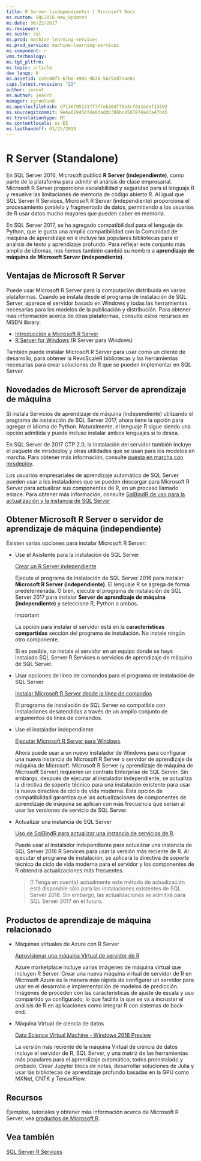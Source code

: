 ```yaml
---
title: R Server (independiente) | Microsoft Docs
ms.custom: SQL2016_New_Updated
ms.date: 06/22/2017
ms.reviewer: 
ms.suite: sql
ms.prod: machine-learning-services
ms.prod_service: machine-learning-services
ms.component: r
vms.technology: 
ms.tgt_pltfrm: 
ms.topic: article
dev_langs: R
ms.assetid: ca9e48f1-67b8-4905-9b78-56752d7a4e81
caps.latest.revision: "22"
author: jeannt
ms.author: jeannt
manager: cgronlund
ms.openlocfilehash: d7136f051317f7ffeb26d779b3cf611edef13592
ms.sourcegitcommit: 9e6a029456f4a8daddb396bc45d7874a43a47b45
ms.translationtype: MT
ms.contentlocale: es-ES
ms.lasthandoff: 01/25/2018
---
```

# <a name="r-server-standalone"></a>R Server (Standalone)

En SQL Server 2016, Microsoft publicó **R Server (independiente)**, como parte de la plataforma para admitir el análisis de clase empresarial.  Microsoft R Server proporciona escalabilidad y seguridad para el lenguaje R y resuelve las limitaciones de memoria de código abierto R. Al igual que SQL Server R Services, Microsoft R Server (independiente) proporciona el procesamiento paralelo y fragmentado de datos, permitiendo a los usuarios de R usar datos mucho mayores que pueden caber en memoria.

En SQL Server 2017, se ha agregado compatibilidad para el lenguaje de Python, que le gusta una amplia compatibilidad con la Comunidad de máquina de aprendizaje en e incluye las populares bibliotecas para el análisis de texto y aprendizaje profundo.  Para reflejar este conjunto más amplio de idiomas, nos hemos también cambió su nombre a **aprendizaje de máquina de Microsoft Server (independiente)**.

## <a name="benefits-of-microsoft-r-server"></a>Ventajas de Microsoft R Server

Puede usar Microsoft R Server para la computación distribuida en varias plataformas. Cuando se instala desde el programa de instalación de SQL Server, aparece el servidor basado en Windows y todas las herramientas necesarias para los modelos de la publicación y distribución. Para obtener más información acerca de otras plataformas, consulte estos recursos en MSDN library:

+ [Introducción a Microsoft R Server](https://msdn.microsoft.com/microsoft-r/rserver)
+ [R Server for Windows](https://msdn.microsoft.com/microsoft-r/rserver-install-windows) (R Server para Windows)

También puede instalar Microsoft R Server para usar como un cliente de desarrollo, para obtener la RevoScaleR bibliotecas y las herramientas necesarias para crear soluciones de R que se pueden implementar en SQL Server.

## <a name="whats-new-in-microsoft-machine-learning-server"></a>Novedades de Microsoft Server de aprendizaje de máquina

Si instala Servicios de aprendizaje de máquina (independiente) utilizando el programa de instalación de SQL Server 2017, ahora tiene la opción para agregar el idioma de Python. Naturalmente, el lenguaje R sigue siendo una opción admitida y puede incluso instalar ambos lenguajes si lo desea.
 
En SQL Server de 2017 CTP 2.0, la instalación del servidor también incluye el paquete de mrsdeploy y otras utilidades que se usan para los modelos en marcha. Para obtener más información, consulte [puesta en marcha con mrsdeploy](../../advanced-analytics/operationalization-with-mrsdeploy.md).

Los usuarios empresariales de aprendizaje automático de SQL Server pueden usar a los instaladores que se pueden descargar para Microsoft R Server para actualizar sus componentes de R, en un proceso llamado enlace. Para obtener más información, consulte [SqlBindR de uso para la actualización y la instancia de SQL Server](use-sqlbindr-exe-to-upgrade-an-instance-of-sql-server.md)

## <a name="get-microsoft-r-server-or-machine-learning-server-standalone"></a>Obtener Microsoft R Server o servidor de aprendizaje de máquina (independiente)

 Existen varias opciones para instalar Microsoft R Server:

+ Use el Asistente para la instalación de SQL Server

  [Crear un R Server independiente](../r/create-a-standalone-r-server.md)

  Ejecute el programa de instalación de SQL Server 2016 para instalar **Microsoft R Server (independiente)**. El lenguaje R se agrega de forma predeterminada.
  O bien, ejecute el programa de instalación de SQL Server 2017 para instalar **Server de aprendizaje de máquina (independiente)** y seleccione R, Python o ambos.

  > [!IMPORTANT]
  > La opción para instalar el servidor está en la **características compartidas** sección del programa de instalación. No instale ningún otro componente.
  >
  > Si es posible, no instale al servidor en un equipo donde se haya instalado SQL Server R Services o servicios de aprendizaje de máquina de SQL Server.

+ Usar opciones de línea de comandos para el programa de instalación de SQL Server

  [Instalar Microsoft R Server desde la línea de comandos](../r/install-microsoft-r-server-from-the-command-line.md)

  El programa de instalación de SQL Server es compatible con instalaciones desatendidas a través de un amplio conjunto de argumentos de línea de comandos.

+ Use el instalador independiente

  [Ejecutar Microsoft R Server para Windows](https://msdn.microsoft.com/microsoft-r/rserver-install-windows).

  Ahora puede usar a un nuevo instalador de Windows para configurar una nueva instancia de Microsoft R Server o servidor de aprendizaje de máquina de Microsoft.  Microsoft R Server (y aprendizaje de máquina de Microsoft Server) requieren un contrato Enterprise de SQL Server. Sin embargo, después de ejecutar al instalador independiente, se actualiza la directiva de soporte técnico para una instalación existente para usar la nueva directiva de ciclo de vida moderna. Esta opción de compatibilidad garantiza que las actualizaciones de componentes de aprendizaje de máquina se aplican con más frecuencia que serían al usar las versiones de servicio de SQL Server.

  
+ Actualizar una instancia de SQL Server

  [Uso de SqlBindR para actualizar una instancia de servicios de R](./use-sqlbindr-exe-to-upgrade-an-instance-of-sql-server.md).
  
  Puede usar al instalador independiente para actualizar una instancia de SQL Server 2016 R Services para usar la versión más reciente de R. Al ejecutar el programa de instalación, se aplicará la directiva de soporte técnico de ciclo de vida moderna para el servidor y los componentes de R obtendrá actualizaciones más frecuentes.
  
  > [! Tenga en cuenta} actualmente este método de actualización está disponible sólo para las instalaciones existentes de SQL Server 2016. Sin embargo, las actualizaciones se admitirá para SQL Server 2017 en el futuro.

## <a name="related-machine-learning-products"></a>Productos de aprendizaje de máquina relacionado

+ Máquinas virtuales de Azure con R Server

  [Aprovisionar una máquina Virtual de servidor de R](../../advanced-analytics/r-services/provision-the-r-server-only-sql-server-2016-enterprise-vm-on-azure.md)
  
  Azure marketplace incluye varias imágenes de máquina virtual que incluyen R Server. Crear una nueva máquina virtual de servidor de R en Microsoft Azure es la manera más rápida de configurar un servidor para usar en el desarrollo e implementación de modelos de predicción. Imágenes de proceden con las características de ajuste de escala y uso compartido ya configurado, lo que facilita la que se va a incrustar el análisis de R en aplicaciones como integrar R con sistemas de back-end.

+ Máquina Virtual de ciencia de datos

  [Data Science Virtual Machine - Windows 2016 Preview](http://aka.ms/dsvm/win2016)

  La versión más reciente de la máquina Virtual de ciencia de datos incluye el servidor de R, SQL Server, y una matriz de las herramientas más populares para el aprendizaje automático, todos preinstalado y probado. Crear Jupyter blocs de notas, desarrollar soluciones de Julia y usar las bibliotecas de aprendizaje profundo basadas en la GPU como MXNet, CNTK y TensorFlow.

## <a name="resources"></a>Recursos

Ejemplos, tutoriales y obtener más información acerca de Microsoft R Server, vea [productos de Microsoft R](https://msdn.microsoft.com/microsoft-r/microsoft-r-getting-started).

## <a name="see-also"></a>Vea también

 [SQL Server R Services](../../advanced-analytics/r/sql-server-r-services.md)

